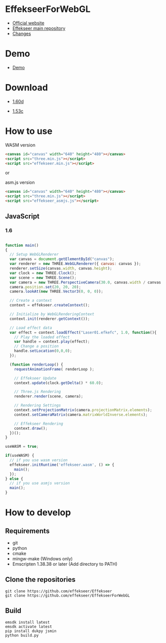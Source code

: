 # EffekseerForWebGL

- [Official website](http://effekseer.github.io)
- [Effekseer main repository](https://github.com/effekseer/Effekseer)
- [Changes](CHANGES)

# Demo

- [Demo](https://effekseer.github.io/EffekseerForWebGL/Sample/index.html)

# Download

- [1.60d](https://github.com/effekseer/EffekseerForWebGL/releases/download/160d/EffekseerForWebGL160d.zip)

- [1.53c](https://github.com/effekseer/EffekseerForWebGL/releases/download/153c/EffekseerForWebGL153c.zip)


# How to use

WASM version

```html
<canvas id="canvas" width="640" height="480"></canvas>
<script src="three.min.js"></script>
<script src="effekseer.min.js"></script>
```

or

asm.js version

```html
<canvas id="canvas" width="640" height="480"></canvas>
<script src="three.min.js"></script>
<script src="effekseer_asmjs.js"></script>
```

## JavaScript

### 1.6

```js

function main()
{
  // Setup WebGLRenderer
  var canvas = document.getElementById("canvas");
  var renderer = new THREE.WebGLRenderer({ canvas: canvas });
  renderer.setSize(canvas.width, canvas.height);
  var clock = new THREE.Clock();
  var scene = new THREE.Scene();
  var camera = new THREE.PerspectiveCamera(30.0, canvas.width / canvas.height, 1, 1000);
  camera.position.set(20, 20, 20);
  camera.lookAt(new THREE.Vector3(0, 0, 0));

  // Create a context
  context = effekseer.createContext();

  // Initialize by WebGLRenderingContext
  context.init(renderer.getContext());

  // Load effect data
  var effect = context.loadEffect("Laser01.efkefc", 1.0, function(){
    // Play the loaded effect
    var handle = context.play(effect);
    // Change a position
    handle.setLocation(0,0,0);
  });

  (function renderLoop() {
    requestAnimationFrame( renderLoop );

    // Effekseer Update
    context.update(clock.getDelta() * 60.0);

    // Three.js Rendering
    renderer.render(scene, camera);

    // Rendering Settings
    context.setProjectionMatrix(camera.projectionMatrix.elements);
    context.setCameraMatrix(camera.matrixWorldInverse.elements);

    // Effekseer Rendering
    context.draw();
  })();
}

useWASM = true;

if(useWASM) {
  // if you use wasm version
  effekseer.initRuntime('effekseer.wasm', () => {
    main();
  });
} else {
  // if you use asmjs version
  main();
}

```

# How to develop

## Requirements

- git
- python
- cmake
- mingw-make (Windows only)
- Emscripten 1.38.38 or later (Add directory to PATH)

## Clone the repositories

```
git clone https://github.com/effekseer/Effekseer
git clone https://github.com/effekseer/EffekseerForWebGL
```

## Build

```
emsdk install latest
emsdk activate latest
pip install dukpy jsmin
python build.py
```
